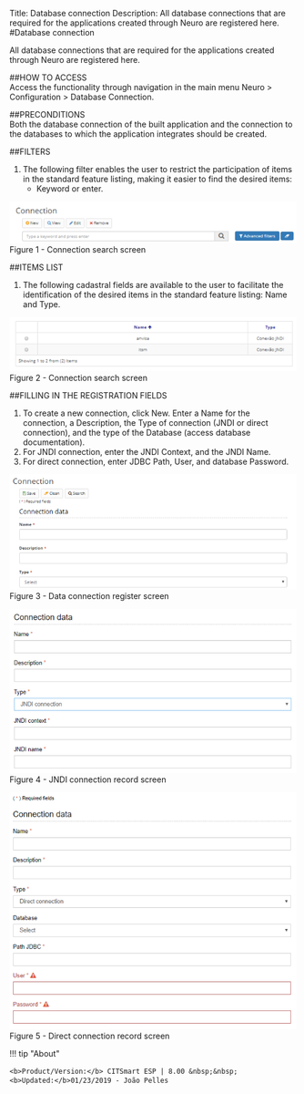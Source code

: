 Title: Database connection
Description: All database connections that are required for the applications created through Neuro are registered here.  
#Database connection  

All database connections that are required for the applications created through Neuro are registered here.  

##HOW TO ACCESS  
Access the functionality through navigation in the main menu Neuro > Configuration > Database Connection.  

##PRECONDITIONS  
Both the database connection of the built application and the connection to the databases to which the application integrates should be created.  

##FILTERS
1. The following filter enables the user to restrict the participation of items in the standard feature listing, making it easier to find the desired items:  
    - Keyword or enter.  

![Screenshot](images/DataConnection-Filters.png)    
Figure 1 - Connection search screen   

##ITEMS LIST  
1. The following cadastral fields are available to the user to facilitate the identification of the desired items in the standard feature listing: Name and Type.  

![Screenshot](images/DataConnection-ItemsList.png)   
Figure 2 - Connection search screen   

##FILLING IN THE REGISTRATION FIELDS  
1. To create a new connection, click New. Enter a Name for the connection, a Description, the Type of connection (JNDI or direct connection), and the type of the Database (access database documentation).  
2. For JNDI connection, enter the JNDI Context, and the JNDI Name.  
3. For direct connection, enter JDBC Path, User, and database Password.  

![Screenshot](images/DataConnection-register.png)   
Figure 3 - Data connection register screen  

![Screenshot](images/DataConnection-JNDI.png)     
Figure 4 - JNDI connection record screen  

![Screenshot](images/DataConnection-direct.png)   
Figure 5 - Direct connection record screen

!!! tip "About"

    <b>Product/Version:</b> CITSmart ESP | 8.00 &nbsp;&nbsp;
    <b>Updated:</b>01/23/2019 - João Pelles  






